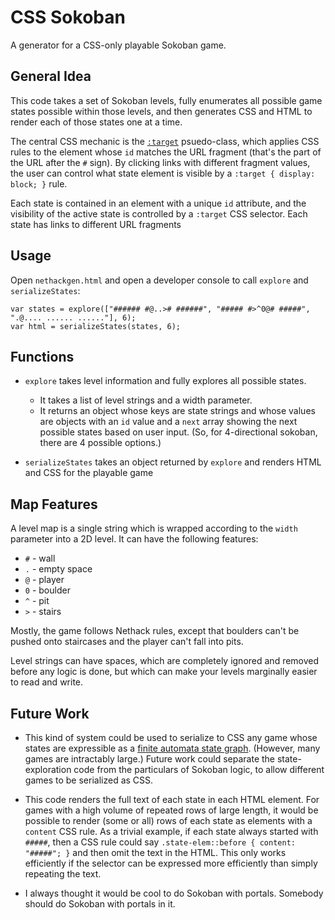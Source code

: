 # CSS Sokoban

A generator for a CSS-only playable Sokoban game.

## General Idea

This code takes a set of Sokoban levels, fully enumerates all possible game states possible within those levels, and then generates CSS and HTML to render each of those states one at a time.

The central CSS mechanic is the [`:target`](https://developer.mozilla.org/en-US/docs/Web/CSS/:target) psuedo-class, which applies CSS rules to the element whose `id` matches the URL fragment (that's the part of the URL after the `#` sign). By clicking links with different fragment values, the user can control what state element is visible by a `:target { display: block; }` rule.

Each state is contained in an element with a unique `id` attribute, and the visibility of the active state is controlled by a `:target` CSS selector. Each state has links to different URL fragments

## Usage

Open `nethackgen.html` and open a developer console to call `explore` and `serializeStates`:

    var states = explore(["###### #@..># ######", "##### #>^0@# #####", ".@.... ...... ......"], 6);
    var html = serializeStates(states, 6);

## Functions

* `explore` takes level information and fully explores all possible states.
  * It takes a list of level strings and a width parameter.
  * It returns an object whose keys are state strings and whose values are objects with an `id` value and a `next` array showing the next possible states based on user input. (So, for 4-directional sokoban, there are 4 possible options.)

* `serializeStates` takes an object returned by `explore` and renders HTML and CSS for the playable game

## Map Features

A level map is a single string which is wrapped according to the `width` parameter into a 2D level. It can have the following features:

* `#` - wall
* `.` - empty space
* `@` - player
* `0` - boulder
* `^` - pit
* `>` - stairs

Mostly, the game follows Nethack rules, except that boulders can't be pushed onto staircases and the player can't fall into pits.

Level strings can have spaces, which are completely ignored and removed before any logic is done, but which can make your levels marginally easier to read and write.

## Future Work

* This kind of system could be used to serialize to CSS any game whose states are expressible as a [finite automata state graph](https://en.wikipedia.org/wiki/Deterministic_finite_automaton). (However, many games are intractably large.) Future work could separate the state-exploration code from the particulars of Sokoban logic, to allow different games to be serialized as CSS.

* This code renders the full text of each state in each HTML element. For games with a high volume of repeated rows of large length, it would be possible to render (some or all) rows of each state as elements with a `content` CSS rule. As a trivial example, if each state always started with `#####`, then a CSS rule could say `.state-elem::before { content: "#####"; }` and then omit the text in the HTML. This only works efficiently if the selector can be expressed more efficiently than simply repeating the text.

* I always thought it would be cool to do Sokoban with portals. Somebody should do Sokoban with portals in it.
